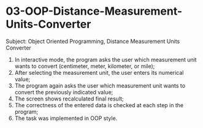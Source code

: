 # 03-OOP-Distance-Measurement-Units-Converter


Subject: Object Oriented Programming, Distance Measurement Units Converter

1. In interactive mode, the program asks the user which measurement unit wants to convert 
   (centimeter, meter, kilometer, or mile);
2. After selecting the measurement unit, the user enters its numerical value;
3. The program again asks the user which measurement unit wants to convert the previously indicated value;
4. The screen shows recalculated final result;
5. The correctness of the entered data is checked at each step in the program;
6. The task was implemented in OOP style.
